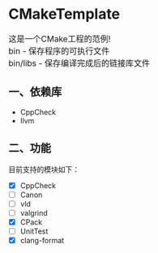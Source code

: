 # CMakeTemplate
<font size = 3>
这是一个CMake工程的范例!<br>
bin - 保存程序的可执行文件<br>
bin/libs - 保存编译完成后的链接库文件  
</font>

## 一、依赖库
+ CppCheck
+ llvm

## 二、功能
目前支持的模块如下：

- [X] CppCheck
- [ ] Canon
- [ ] vld
- [ ] valgrind
- [X] CPack
- [ ] UnitTest
- [x] clang-format